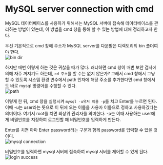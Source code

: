 # MySQL server connection with cmd
  
MySQL 데이터베이스를 사용하기 위해서는 MySQL 서버에 접속해 데이터베이스를 관리하는 방법이 있는데, 이 방법을 cmd 창을 통해 할 수 있는 방법에 대해 정리하고자 한다.  
  
우선 기본적으로 cmd 창에 주소가 MySQL server를 다운받은 디렉토리의 bin 폴더여야 한다.  
![bin dir](https://user-images.githubusercontent.com/51042546/81029587-88e81e80-8ec0-11ea-89da-77ee84dabe3e.png)  
  
하지만 매번 이렇게 하는 것은 귀찮을 때가 많다. 왜냐하면 cmd 창이 매번 보안 검사에 의해 자주 꺼지기도 하는데, `cd 주소`를 할 수는 없지 않은가? 그래서 cmd 창에서 그냥 할 수 있도록 시스템 환경 변수에서 path 인자에 해당 주소를 추가한다면 cmd 창에서도 바로 mysql 명령어를 수행할 수 있다.  
![path](https://user-images.githubusercontent.com/51042546/81029725-fa27d180-8ec0-11ea-9a3c-dc31abc2b5cc.JPG)  
  
이렇게 한 뒤, cmd 창을 실행시켜 `mysql -u유저 이름 -p`를 치고 Enter를 누르면 된다. 이때 -u는 user라는 뜻으로 이 뒤에 오는 이름을 사용자 이름으로 정하고 사용하겠다는 의미이다. 여기서 root를 치면 최상위 관리자를 의미한다. -p는 이때 사용하는 user에게 비밀번호를 지정하여 로그인할 때 비밀번호를 입력하게 만든다.  
  
Enter를 치면 아마 Enter password라는 구문과 함께 password를 입력할 수 있을 것이다.  
![mysql connection](https://user-images.githubusercontent.com/51042546/81029820-5a1e7800-8ec1-11ea-8fb4-5f7c9b25ad31.png)  
  
비밀번호를 입력하면 mysql 서버에 접속하여 mysql 서버를 제어할 수 있게 된다.  
![login success](https://user-images.githubusercontent.com/51042546/81029858-7e7a5480-8ec1-11ea-9485-7f74e74e3052.png)  
